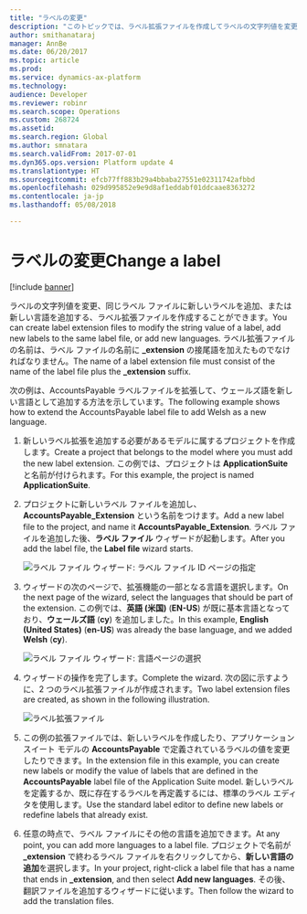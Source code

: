 ```yaml
---
title: "ラベルの変更"
description: "このトピックでは、ラベル拡張ファイルを作成してラベルの文字列値を変更する方法、同じラベル ファイルに新しいラベルを追加する方法、または新しい言語を追加する方法について説明します。"
author: smithanataraj
manager: AnnBe
ms.date: 06/20/2017
ms.topic: article
ms.prod: 
ms.service: dynamics-ax-platform
ms.technology: 
audience: Developer
ms.reviewer: robinr
ms.search.scope: Operations
ms.custom: 268724
ms.assetid: 
ms.search.region: Global
ms.author: smnatara
ms.search.validFrom: 2017-07-01
ms.dyn365.ops.version: Platform update 4
ms.translationtype: HT
ms.sourcegitcommit: efcb77ff883b29a4bbaba27551e02311742afbbd
ms.openlocfilehash: 029d995852e9e9d8af1eddabf01ddcaae8363272
ms.contentlocale: ja-jp
ms.lasthandoff: 05/08/2018

---
```


# <a name="change-a-label"></a><span data-ttu-id="3701a-103">ラベルの変更</span><span class="sxs-lookup"><span data-stu-id="3701a-103">Change a label</span></span>

[!include [banner](../includes/banner.md)]

<span data-ttu-id="3701a-104">ラベルの文字列値を変更、同じラベル ファイルに新しいラベルを追加、または新しい言語を追加する、ラベル拡張ファイルを作成することができます。</span><span class="sxs-lookup"><span data-stu-id="3701a-104">You can create label extension files to modify the string value of a label, add new labels to the same label file, or add new languages.</span></span> <span data-ttu-id="3701a-105">ラベル拡張ファイルの名前は、ラベル ファイルの名前に **\_extension** の接尾語を加えたものでなければなりません。</span><span class="sxs-lookup"><span data-stu-id="3701a-105">The name of a label extension file must consist of the name of the label file plus the **\_extension** suffix.</span></span> 

<span data-ttu-id="3701a-106">次の例は、AccountsPayable ラベルファイルを拡張して、ウェールズ語を新しい言語として追加する方法を示しています。</span><span class="sxs-lookup"><span data-stu-id="3701a-106">The following example shows how to extend the AccountsPayable label file to add Welsh as a new language.</span></span>
 
1. <span data-ttu-id="3701a-107">新しいラベル拡張を追加する必要があるモデルに属するプロジェクトを作成します。</span><span class="sxs-lookup"><span data-stu-id="3701a-107">Create a project that belongs to the model where you must add the new label extension.</span></span> <span data-ttu-id="3701a-108">この例では、プロジェクトは **ApplicationSuite** と名前が付けられます。</span><span class="sxs-lookup"><span data-stu-id="3701a-108">For this example, the project is named **ApplicationSuite**.</span></span>
1. <span data-ttu-id="3701a-109">プロジェクトに新しいラベル ファイルを追加し、**AccountsPayable_Extension** という名前をつけます。</span><span class="sxs-lookup"><span data-stu-id="3701a-109">Add a new label file to the project, and name it **AccountsPayable_Extension**.</span></span> <span data-ttu-id="3701a-110">ラベル ファイルを追加した後、**ラベル ファイル** ウィザードが起動します。</span><span class="sxs-lookup"><span data-stu-id="3701a-110">After you add the label file, the **Label file** wizard starts.</span></span>

    ![ラベル ファイル ウィザード: ラベル ファイル ID ページの指定](media/ExtendLabel01.png)

2. <span data-ttu-id="3701a-112">ウィザードの次のページで、拡張機能の一部となる言語を選択します。</span><span class="sxs-lookup"><span data-stu-id="3701a-112">On the next page of the wizard, select the languages that should be part of the extension.</span></span> <span data-ttu-id="3701a-113">この例では、**英語 (米国)** (**EN-US**) が既に基本言語となっており、**ウェールズ語** (**cy**) を追加しました。</span><span class="sxs-lookup"><span data-stu-id="3701a-113">In this example, **English (United States)** (**en-US**) was already the base language, and we added **Welsh** (**cy**).</span></span>

    ![ラベル ファイル ウィザード: 言語ページの選択](media/ExtendLabel02.png)

3. <span data-ttu-id="3701a-115">ウィザードの操作を完了します。</span><span class="sxs-lookup"><span data-stu-id="3701a-115">Complete the wizard.</span></span> <span data-ttu-id="3701a-116">次の図に示すように、2 つのラベル拡張ファイルが作成されます。</span><span class="sxs-lookup"><span data-stu-id="3701a-116">Two label extension files are created, as shown in the following illustration.</span></span>

    ![ラベル拡張ファイル](media/ExtendLabel03.png)

4. <span data-ttu-id="3701a-118">この例の拡張ファイルでは、新しいラベルを作成したり、アプリケーション スイート モデルの **AccountsPayable** で定義されているラベルの値を変更したりできます。</span><span class="sxs-lookup"><span data-stu-id="3701a-118">In the extension file in this example, you can create new labels or modify the value of labels that are defined in the **AccountsPayable** label file of the Application Suite model.</span></span> <span data-ttu-id="3701a-119">新しいラベルを定義するか、既に存在するラベルを再定義するには、標準のラベル エディタを使用します。</span><span class="sxs-lookup"><span data-stu-id="3701a-119">Use the standard label editor to define new labels or redefine labels that already exist.</span></span>
5. <span data-ttu-id="3701a-120">任意の時点で、ラベル ファイルにその他の言語を追加できます。</span><span class="sxs-lookup"><span data-stu-id="3701a-120">At any point, you can add more languages to a label file.</span></span> <span data-ttu-id="3701a-121">プロジェクトで名前が **\_extension** で終わるラベル ファイルを右クリックしてから、**新しい言語の追加**を選択します。</span><span class="sxs-lookup"><span data-stu-id="3701a-121">In your project, right-click a label file that has a name that ends in **\_extension**, and then select **Add new languages**.</span></span> <span data-ttu-id="3701a-122">その後、翻訳ファイルを追加するウィザードに従います。</span><span class="sxs-lookup"><span data-stu-id="3701a-122">Then follow the wizard to add the translation files.</span></span>

